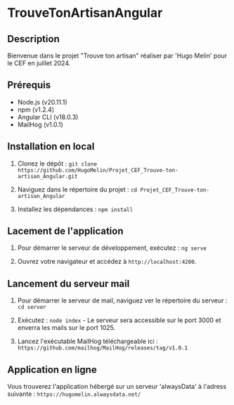 # TrouveTonArtisanAngular

## Description

Bienvenue dans le projet "Trouve ton artisan" réaliser par 'Hugo Melin' pour le CEF en juillet 2024.

## Prérequis
- Node.js (v20.11.1)
- npm (v1.2.4)
- Angular CLI (v18.0.3)
- MailHog (v1.0.1)

## Installation en local

1. Clonez le dépôt :
`git clone https://github.com/HugoMelin/Projet_CEF_Trouve-ton-artisan_Angular.git`

2. Naviguez dans le répertoire du projet :
`cd Projet_CEF_Trouve-ton-artisan_Angular`

3. Installez les dépendances :
`npm install`

## Lacement de l'application

1. Pour démarrer le serveur de développement, exécutez :
`ng serve`

2. Ouvrez votre navigateur et accédez à `http://localhost:4200`.

## Lancement du serveur mail

1. Pour démarrer le serveur de mail, naviguez ver le répertoire du serveur :
`cd server`

2. Exécutez :
`node index` - Le serveur sera accessible sur le port 3000 et enverra les mails sur le port 1025.

3. Lancez l'exécutable MailHog téléchargeable ici : 
`https://github.com/mailhog/MailHog/releases/tag/v1.0.1`

## Application en ligne 

Vous trouverez l'application hébergé sur un serveur 'alwaysData' à l'adress suivante : 
`https://hugomelin.alwaysdata.net/`
